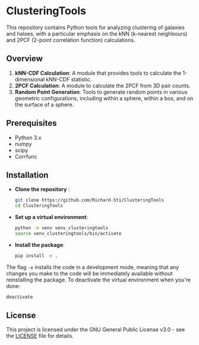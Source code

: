 # ClusteringTools

This repository contains Python tools for analyzing clustering of galaxies and haloes, with a particular emphasis on the kNN (k-nearest neighbours) and 2PCF (2-point correlation function) calculations.

## Overview

1. **kNN-CDF Calculation**: A module that provides tools to calculate the 1-dimensional kNN-CDF statistic.
2. **2PCF Calculation**: A module to calculate the 2PCF from 3D pair counts.
3. **Random Point Generation**: Tools to generate random points in various geometric configurations, including within a sphere, within a box, and on the surface of a sphere.

## Prerequisites
   - Python 3.x
   - numpy
   - scipy
   - Corrfunc

## Installation

   - **Clone the repository** :
      ```bash
      git clone https://github.com/Richard-Sti/ClusteringTools
      cd ClusteringTools
      ```

   - **Set up a virtual environment**:
     ```bash
     python -m venv venv_clusteringtools
     source venv_clusteringtools/bin/activate
     ```

   - **Install the package**:
     ```bash
     pip install -e .
     ```

The flag `-e` installs the code in a development mode, meaning that any changes you make to the code will be immediately available without reinstalling the package. To deactivate the virtual environment when you're done:
   ```bash
   deactivate
   ```

## License

This project is licensed under the GNU General Public License v3.0 - see the [LICENSE](LICENSE) file for details.

